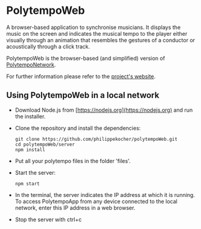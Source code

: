 # PolytempoWeb

A browser-based application to synchronise musicians. It displays the music on the screen and indicates the musical tempo to the player either visually through an animation that resembles the gestures of a conductor or acoustically through a click track.

PolytempoWeb is the browser-based (and simplified) version of [PolytempoNetwork](https://github.com/philippekocher/polytempo).

For further information please refer to the [project's website](https://polytempo.zhdk.ch).


## Using PolytempoWeb in a local network

- Download Node.js from [https://nodejs.org](https://nodejs.org) and run the installer.

- Clone the repository and install the dependencies:

      git clone https://github.com/philippekocher/polytempoWeb.git
      cd polytempoWeb/server
      npm install			

- Put all your polytempo files in the folder 'files'.

- Start the server:

      npm start

- In the terminal, the server indicates the IP address at which it is running. To access PolytempoApp from any device connected to the local network, enter this IP address in a web browser.

- Stop the server with ctrl+c
